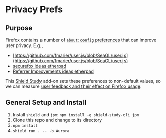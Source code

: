 # Privacy Prefs

## Purpose

Firefox contains a number of [`about:config`
preferences](http://searchfox.org/mozilla-central/source/modules/libpref/init/all.js) 
that can improve user privacy. E.g.,

* [https://github.com/fmarier/user.js/blob/SeaGL/user.js](https://github.com/fmarier/user.js/blob/SeaGL/user.js)
* [securefox ideas etherpad](https://public.etherpad-mozilla.org/p/securefox)
* [Referrer Improvements ideas etherpad](https://public.etherpad-mozilla.org/p/referrerimprovements)

This [Shield Study](https://wiki.mozilla.org/Firefox/Shield/Shield_Studies) 
add-on sets these preferences to non-default values, so we can measure [user 
feedback and their effect on Firefox
usage](https://wiki.mozilla.org/Firefox/Shield/Shield_Studies#What_data_do_Shield_Studies_normally_collect.3F).

## General Setup and Install

1. Install `shield` and `jpm`: `npm install -g shield-study-cli jpm`
2. Clone this repo and change to its directory
3. `npm install`
4. `shield run . -- -b Aurora`

